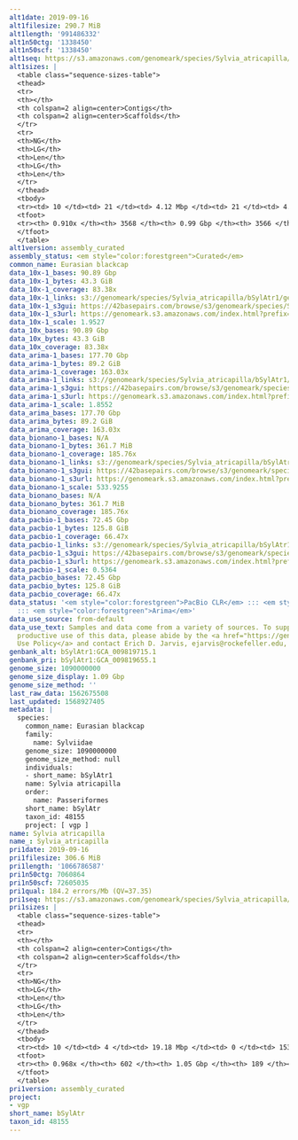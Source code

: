 ```yaml
---
alt1date: 2019-09-16
alt1filesize: 290.7 MiB
alt1length: '991486332'
alt1n50ctg: '1338450'
alt1n50scf: '1338450'
alt1seq: https://s3.amazonaws.com/genomeark/species/Sylvia_atricapilla/bSylAtr1/assembly_curated/bSylAtr1.alt.cur.20190916.fasta.gz
alt1sizes: |
  <table class="sequence-sizes-table">
  <thead>
  <tr>
  <th></th>
  <th colspan=2 align=center>Contigs</th>
  <th colspan=2 align=center>Scaffolds</th>
  </tr>
  <tr>
  <th>NG</th>
  <th>LG</th>
  <th>Len</th>
  <th>LG</th>
  <th>Len</th>
  </tr>
  </thead>
  <tbody>
  <tr><td> 10 </td><td> 21 </td><td> 4.12 Mbp </td><td> 21 </td><td> 4.12 Mbp </td></tr><tr><td> 20 </td><td> 52 </td><td> 3.04 Mbp </td><td> 52 </td><td> 3.04 Mbp </td></tr><tr><td> 30 </td><td> 93 </td><td> 2.41 Mbp </td><td> 93 </td><td> 2.41 Mbp </td></tr><tr><td> 40 </td><td> 144 </td><td> 1.83 Mbp </td><td> 144 </td><td> 1.83 Mbp </td></tr><tr style="background-color:#cccccc;"><td> 50 </td><td> 213 </td><td> 1.34 Mbp </td><td> 213 </td><td> 1.34 Mbp </td></tr><tr><td> 60 </td><td> 311 </td><td> 0.90 Mbp </td><td> 311 </td><td> 0.90 Mbp </td></tr><tr><td> 70 </td><td> 461 </td><td> 0.56 Mbp </td><td> 461 </td><td> 0.56 Mbp </td></tr><tr><td> 80 </td><td> 800 </td><td> 165.13 Kbp </td><td> 799 </td><td> 166.44 Kbp </td></tr><tr><td> 90 </td><td> 2906 </td><td> 23.40 Kbp </td><td> 2904 </td><td> 23.40 Kbp </td></tr><tr><td> 100 </td><td> 0 </td><td>  </td><td> 0 </td><td>  </td></tr></tbody>
  <tfoot>
  <tr><th> 0.910x </th><th> 3568 </th><th> 0.99 Gbp </th><th> 3566 </th><th> 0.99 Gbp </th></tr>
  </tfoot>
  </table>
alt1version: assembly_curated
assembly_status: <em style="color:forestgreen">Curated</em>
common_name: Eurasian blackcap
data_10x-1_bases: 90.89 Gbp
data_10x-1_bytes: 43.3 GiB
data_10x-1_coverage: 83.38x
data_10x-1_links: s3://genomeark/species/Sylvia_atricapilla/bSylAtr1/genomic_data/10x/<br>
data_10x-1_s3gui: https://42basepairs.com/browse/s3/genomeark/species/Sylvia_atricapilla/bSylAtr1/genomic_data/10x/
data_10x-1_s3url: https://genomeark.s3.amazonaws.com/index.html?prefix=species/Sylvia_atricapilla/bSylAtr1/genomic_data/10x/
data_10x-1_scale: 1.9527
data_10x_bases: 90.89 Gbp
data_10x_bytes: 43.3 GiB
data_10x_coverage: 83.38x
data_arima-1_bases: 177.70 Gbp
data_arima-1_bytes: 89.2 GiB
data_arima-1_coverage: 163.03x
data_arima-1_links: s3://genomeark/species/Sylvia_atricapilla/bSylAtr1/genomic_data/arima/<br>
data_arima-1_s3gui: https://42basepairs.com/browse/s3/genomeark/species/Sylvia_atricapilla/bSylAtr1/genomic_data/arima/
data_arima-1_s3url: https://genomeark.s3.amazonaws.com/index.html?prefix=species/Sylvia_atricapilla/bSylAtr1/genomic_data/arima/
data_arima-1_scale: 1.8552
data_arima_bases: 177.70 Gbp
data_arima_bytes: 89.2 GiB
data_arima_coverage: 163.03x
data_bionano-1_bases: N/A
data_bionano-1_bytes: 361.7 MiB
data_bionano-1_coverage: 185.76x
data_bionano-1_links: s3://genomeark/species/Sylvia_atricapilla/bSylAtr1/genomic_data/bionano/<br>
data_bionano-1_s3gui: https://42basepairs.com/browse/s3/genomeark/species/Sylvia_atricapilla/bSylAtr1/genomic_data/bionano/
data_bionano-1_s3url: https://genomeark.s3.amazonaws.com/index.html?prefix=species/Sylvia_atricapilla/bSylAtr1/genomic_data/bionano/
data_bionano-1_scale: 533.9255
data_bionano_bases: N/A
data_bionano_bytes: 361.7 MiB
data_bionano_coverage: 185.76x
data_pacbio-1_bases: 72.45 Gbp
data_pacbio-1_bytes: 125.8 GiB
data_pacbio-1_coverage: 66.47x
data_pacbio-1_links: s3://genomeark/species/Sylvia_atricapilla/bSylAtr1/genomic_data/pacbio/<br>
data_pacbio-1_s3gui: https://42basepairs.com/browse/s3/genomeark/species/Sylvia_atricapilla/bSylAtr1/genomic_data/pacbio/
data_pacbio-1_s3url: https://genomeark.s3.amazonaws.com/index.html?prefix=species/Sylvia_atricapilla/bSylAtr1/genomic_data/pacbio/
data_pacbio-1_scale: 0.5364
data_pacbio_bases: 72.45 Gbp
data_pacbio_bytes: 125.8 GiB
data_pacbio_coverage: 66.47x
data_status: '<em style="color:forestgreen">PacBio CLR</em> ::: <em style="color:forestgreen">10x</em>
  ::: <em style="color:forestgreen">Arima</em>'
data_use_source: from-default
data_use_text: Samples and data come from a variety of sources. To support fair and
  productive use of this data, please abide by the <a href="https://genome10k.soe.ucsc.edu/data-use-policies/">Data
  Use Policy</a> and contact Erich D. Jarvis, ejarvis@rockefeller.edu, with any questions.
genbank_alt: bSylAtr1:GCA_009819715.1
genbank_pri: bSylAtr1:GCA_009819655.1
genome_size: 1090000000
genome_size_display: 1.09 Gbp
genome_size_method: ''
last_raw_data: 1562675508
last_updated: 1568927405
metadata: |
  species:
    common_name: Eurasian blackcap
    family:
      name: Sylviidae
    genome_size: 1090000000
    genome_size_method: null
    individuals:
    - short_name: bSylAtr1
    name: Sylvia atricapilla
    order:
      name: Passeriformes
    short_name: bSylAtr
    taxon_id: 48155
    project: [ vgp ]
name: Sylvia atricapilla
name_: Sylvia_atricapilla
pri1date: 2019-09-16
pri1filesize: 306.6 MiB
pri1length: '1066786587'
pri1n50ctg: 7060864
pri1n50scf: 72605035
pri1qual: 184.2 errors/Mb (QV=37.35)
pri1seq: https://s3.amazonaws.com/genomeark/species/Sylvia_atricapilla/bSylAtr1/assembly_curated/bSylAtr1.pri.cur.20190916.fasta.gz
pri1sizes: |
  <table class="sequence-sizes-table">
  <thead>
  <tr>
  <th></th>
  <th colspan=2 align=center>Contigs</th>
  <th colspan=2 align=center>Scaffolds</th>
  </tr>
  <tr>
  <th>NG</th>
  <th>LG</th>
  <th>Len</th>
  <th>LG</th>
  <th>Len</th>
  </tr>
  </thead>
  <tbody>
  <tr><td> 10 </td><td> 4 </td><td> 19.18 Mbp </td><td> 0 </td><td> 153.19 Mbp </td></tr><tr><td> 20 </td><td> 11 </td><td> 15.60 Mbp </td><td> 1 </td><td> 115.29 Mbp </td></tr><tr><td> 30 </td><td> 19 </td><td> 12.03 Mbp </td><td> 2 </td><td> 113.36 Mbp </td></tr><tr><td> 40 </td><td> 29 </td><td> 10.01 Mbp </td><td> 3 </td><td> 88.58 Mbp </td></tr><tr style="background-color:#cccccc;"><td> 50 </td><td> 42 </td><td style="background-color:#88ff88;"> 7.06 Mbp </td><td> 5 </td><td style="background-color:#88ff88;"> 72.61 Mbp </td></tr><tr><td> 60 </td><td> 60 </td><td> 5.18 Mbp </td><td> 6 </td><td> 63.42 Mbp </td></tr><tr><td> 70 </td><td> 86 </td><td> 3.17 Mbp </td><td> 9 </td><td> 31.65 Mbp </td></tr><tr><td> 80 </td><td> 130 </td><td> 1.97 Mbp </td><td> 13 </td><td> 21.69 Mbp </td></tr><tr><td> 90 </td><td> 208 </td><td> 0.86 Mbp </td><td> 20 </td><td> 11.41 Mbp </td></tr><tr><td> 100 </td><td> 0 </td><td>  </td><td> 0 </td><td>  </td></tr></tbody>
  <tfoot>
  <tr><th> 0.968x </th><th> 602 </th><th> 1.05 Gbp </th><th> 189 </th><th> 1.07 Gbp </th></tr>
  </tfoot>
  </table>
pri1version: assembly_curated
project:
- vgp
short_name: bSylAtr
taxon_id: 48155
---
```

